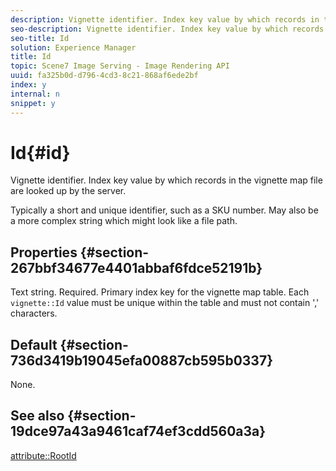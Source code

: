 ```yaml
---
description: Vignette identifier. Index key value by which records in the vignette map file are looked up by the server.
seo-description: Vignette identifier. Index key value by which records in the vignette map file are looked up by the server.
seo-title: Id
solution: Experience Manager
title: Id
topic: Scene7 Image Serving - Image Rendering API
uuid: fa325b0d-d796-4cd3-8c21-868af6ede2bf
index: y
internal: n
snippet: y
---
```


# Id{#id}

Vignette identifier. Index key value by which records in the vignette map file are looked up by the server.

 Typically a short and unique identifier, such as a SKU number. May also be a more complex string which might look like a file path.

## Properties {#section-267bbf34677e4401abbaf6fdce52191b}

Text string. Required. Primary index key for the vignette map table. Each `vignette::Id` value must be unique within the table and must not contain ',' characters.

## Default {#section-736d3419b19045efa00887cb595b0337}

None.

## See also {#section-19dce97a43a9461caf74ef3cdd560a3a}

[attribute::RootId](../../../../../ir_api/material_cat/image-rendering-api-ref/c-ir-material-catalog/c-ir-attributes-reference/r-ir-rootid.md#reference-54b42b7125824be593378c1accb70d5a) 
